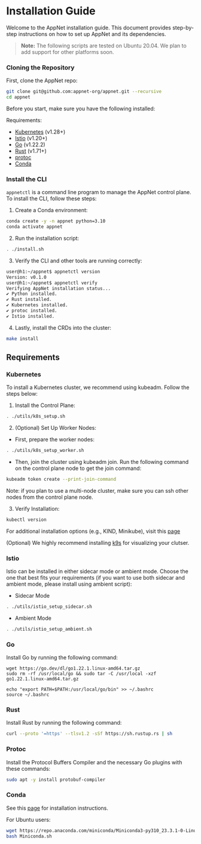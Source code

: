 # Installation Guide

Welcome to the AppNet installation guide. This document provides step-by-step instructions on how to set up AppNet and its dependencies.

> **Note:** The following scripts are tested on Ubuntu 20.04. We plan to add support for other platforms soon.

### Cloning the Repository

First, clone the AppNet repo:
```bash
git clone git@github.com:appnet-org/appnet.git --recursive
cd appnet
```

Before you start, make sure you have the following installed:

Requirements:
 - [Kubernetes](#kubernetes) (v1.28+) 
 - [Istio](#istio) (v1.20+)
 - [Go](#go) (v1.22.2)
 - [Rust](#rust) (v1.71+)
 - [protoc](#protoc)
 - [Conda](#conda)


### Install the CLI

`appnetctl` is a command line program to manage the AppNet control plane. To install the CLI, follow these steps:

1. Create a Conda environment:
```bash
conda create -y -n appnet python=3.10
conda activate appnet
```

2. Run the installation script:
```bash
. ./install.sh
```

3. Verify the CLI and other tools are running correctly:
```bash
user@h1:~/appnet$ appnetctl version
Version: v0.1.0
user@h1:~/appnet$ appnetctl verify
Verifying AppNet installation status...
✔ Python installed.
✔ Rust installed.
✔ Kubernetes installed.
✔ protoc installed.
✔ Istio installed.
```

4. Lastly, install the CRDs into the cluster:

```sh
make install
```


## Requirements

### Kubernetes
To install a Kubernetes cluster, we recommend using kubeadm. Follow the steps below:

1. Install the Control Plane:
```bash
. ./utils/k8s_setup.sh
```

2. (Optional) Set Up Worker Nodes:
 - First, prepare the worker nodes:
 ```bash
 . ./utils/k8s_setup_worker.sh
 ```

 - Then, join the cluster using kubeadm join. Run the following command on the control plane node to get the join command:
 ```bash
 kubeadm token create --print-join-command
 ```

Note: if you plan to use a multi-node cluster, make sure you can ssh other nodes from the control plane node.

3. Verify Installation:
```bash
kubectl version
```

For additional installation options (e.g., KIND, Minikube), visit this [page](https://kubernetes.io/docs/tasks/tools/)

(Optional) We highly recommend installing [k9s](https://k9scli.io/topics/install/) for visualizing your clutser.

### Istio

Istio can be installed in either sidecar mode or ambient mode. Choose the one that best fits your requirements (if you want to use both sidecar and ambient mode, please install using ambient script):

- Sidecar Mode
```bash
. ./utils/istio_setup_sidecar.sh
```

- Ambient Mode
```bash
. ./utils/istio_setup_ambient.sh
```

### Go

Install Go by running the following command:
```
wget https://go.dev/dl/go1.22.1.linux-amd64.tar.gz
sudo rm -rf /usr/local/go && sudo tar -C /usr/local -xzf go1.22.1.linux-amd64.tar.gz

echo "export PATH=$PATH:/usr/local/go/bin" >> ~/.bashrc
source ~/.bashrc
```

### Rust
Install Rust by running the following command:
```bash
curl --proto '=https' --tlsv1.2 -sSf https://sh.rustup.rs | sh
```

### Protoc
Install the Protocol Buffers Compiler and the necessary Go plugins with these commands:
```bash
sudo apt -y install protobuf-compiler
```

### Conda

See this [page](https://conda.io/projects/conda/en/latest/user-guide/install/index.html) for installation instructions.

For Ubuntu users:
```bash
wget https://repo.anaconda.com/miniconda/Miniconda3-py310_23.3.1-0-Linux-x86_64.sh -O Miniconda.sh
bash Miniconda.sh
```
